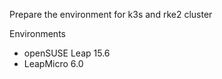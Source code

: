 Prepare the environment for k3s and rke2 cluster

Environments
- openSUSE Leap 15.6
- LeapMicro 6.0


